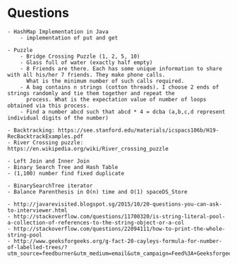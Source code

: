 # Questions
	- HashMap Implementation in Java 
 		- implementation of put and get

	- Puzzle 
		- Bridge Crossing Puzzle (1, 2, 5, 10) 
		- Glass full of water (exactly half empty)
		- 8 Friends are there. Each has some unique information to share with all his/her 7 friends. They make phone calls.  
		  What is the minimum number of such calls required.
		- A bag contains n strings (cotton threads). I choose 2 ends of strings randomly and tie them together and repeat the
		  process. What is the expectation value of number of loops obtained via this process.
		- Find a number abcd such that abcd * 4 = dcba (a,b,c,d represent individual digits of the number)

	- Backtracking: https://see.stanford.edu/materials/icspacs106b/H19-RecBacktrackExamples.pdf
	- River Crossing puzzle: https://en.wikipedia.org/wiki/River_crossing_puzzle

	- Left Join and Inner Join
	- Binary Search Tree and Hash Table
	- (1,100) number find fixed duplicate

	- BinarySearchTree iterator
	- Balance Parenthesis in O(n) time and O(1) spaceDS_Store

	- http://javarevisited.blogspot.sg/2015/10/20-questions-you-can-ask-to-interviewer.html
	- http://stackoverflow.com/questions/11700320/is-string-literal-pool-a-collection-of-references-to-the-string-object-or-a-col
	- http://stackoverflow.com/questions/22094111/how-to-print-the-whole-string-pool
	- http://www.geeksforgeeks.org/g-fact-20-cayleys-formula-for-number-of-labelled-trees/?utm_source=feedburner&utm_medium=email&utm_campaign=Feed%3A+Geeksforgeeks+%28GeeksforGeeks%29




	
